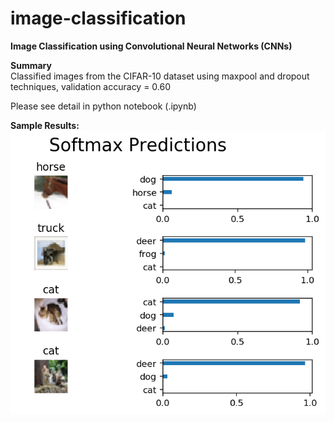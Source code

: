 # image-classification

**Image Classification using Convolutional Neural Networks (CNNs)**  

**Summary**  
Classified images from the CIFAR-10 dataset using maxpool and dropout techniques, validation accuracy = 0.60  
  
Please see detail in python notebook (.ipynb)  
  
**Sample Results:**  
![sample_plot_1](./assets/sample_plot_1.png)  
